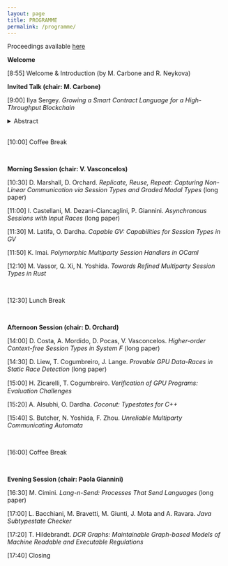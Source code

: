 ```yaml
---
layout: page
title: PROGRAMME
permalink: /programme/
---
```



Proceedings available [here](http://eptcs.web.cse.unsw.edu.au/content.cgi?PLACES2022)
<BR>

**Welcome**

[8:55] Welcome & Introduction (by M. Carbone and R. Neykova)


**Invited Talk (chair: M. Carbone)**

[9:00] Ilya Sergey. _Growing a Smart Contract Language for a High-Throughput Blockchain_


<details>

<summary>Abstract</summary>

The Scilla project, aimed at creating a programming language for safe
and secure smart contracts, has started in late 2017 as a
100-lines-of-code prototype implemented in the Coq proof
assistant. Learning from the mistakes of Ethereum, which had pioneered
the area of blockchain-based smart contracts, the aim of Scilla was to
provide a smart contract language, which is expressive enough to
accommodate most of the reasonable use-cases, while allowing for
scalable and tractable formal verification and analysis.
 
Since 2019, Scilla has been powering the application layer of Zilliqa,
the world's first publicly deployed sharded blockchain system. Since
its public launch, hundreds of unique smart contracts implemented in
Scilla have been deployed, including custom tokens, collectibles
(NFTs), auctions, multiplayer games, name registries, atomic token
swaps, and many others. The design of Scilla has enabled the very
first approach for efficiently sharding account-based smart contracts
in a Layer-1 scalable blockchain protocol.
 
In my talk, I will describe the motivation, high-level design
principles, and semantics of Scilla, and outline the main use cases
and the tools provided by the developer community. I will also present
a framework for lightweight verification of Scilla programs, and
showcase its automated domain-specific analyses, aiming at proving
different notions of safety and enabling sharding-based
parallelism. Finally, I will outline the pragmatic pitfalls of
building a new smart contract language from scratch, and present the
future exciting research directions that are enabled by Scilla's take
on smart contract implementation.

</details>

<BR>


[10:00] Coffee Break

<BR>

**Morning Session (chair: V. Vasconcelos)**

[10:30]  D. Marshall, D. Orchard. _Replicate, Reuse, Repeat: Capturing Non-Linear Communication via Session Types and Graded Modal Types_ (long paper)

[11:00]  I. Castellani, M. Dezani-Ciancaglini, P. Giannini. _Asynchronous Sessions with Input Races_ (long paper)

[11:30] M. Latifa, O. Dardha. _Capable GV: Capabilities for Session Types in GV_ 

[11:50] K. Imai. _Polymorphic Multiparty Session Handlers in OCaml_

[12:10] M. Vassor, Q. Xi, N. Yoshida. _Towards Refined Multiparty Session Types in Rust_ 


<BR>

[12:30] Lunch Break

<BR>


**Afternoon Session (chair: D. Orchard)**

[14:00] D. Costa, A. Mordido, D. Pocas, V. Vasconcelos. _Higher-order Context-free Session Types in System F_ (long paper)

[14:30] D. Liew, T. Cogumbreiro, J. Lange. _Provable GPU Data-Races in Static Race Detection_ (long paper)

[15:00] H. Zicarelli, T. Cogumbreiro. _Veriﬁcation of GPU Programs: Evaluation Challenges_ 

[15:20] A. Alsubhi, O. Dardha. _Coconut: Typestates for C++_ 

[15:40] S. Butcher, N. Yoshida, F. Zhou. _Unreliable Multiparty Communicating Automata_ 


<BR>

[16:00] Coffee Break

<BR>


**Evening Session (chair: Paola Giannini)**

[16:30] M. Cimini. _Lang-n-Send: Processes That Send Languages_ (long paper)

[17:00] L. Bacchiani, M. Bravetti, M. Giunti, J. Mota and A. Ravara. _Java Subtypestate Checker_

[17:20] T. Hildebrandt. _DCR Graphs: Maintainable Graph-based Models of Machine Readable and Executable Regulations_

[17:40] Closing 
